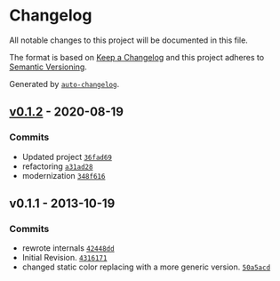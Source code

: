 # Changelog

All notable changes to this project will be documented in this file.

The format is based on [Keep a Changelog](https://keepachangelog.com/en/1.0.0/)
and this project adheres to [Semantic Versioning](https://semver.org/spec/v2.0.0.html).

Generated by [`auto-changelog`](https://github.com/CookPete/auto-changelog).

## [v0.1.2](https://github.com/joetjen/node-colorific/compare/v0.1.1...v0.1.2) - 2020-08-19

### Commits

- Updated project [`36fad69`](https://github.com/joetjen/node-colorific/commit/36fad69762565119dd146c1866adcb1ce49322cc)
- refactoring [`a31ad28`](https://github.com/joetjen/node-colorific/commit/a31ad28f0fe0c488a8fec8ecc03c9f62eb21d6b5)
- modernization [`348f616`](https://github.com/joetjen/node-colorific/commit/348f61674a0cf9c9c3e5c36a925dde219c35ad9e)

## v0.1.1 - 2013-10-19

### Commits

- rewrote internals [`42448dd`](https://github.com/joetjen/node-colorific/commit/42448ddcb0cb9827729268b58405a77a6303ef5c)
- Initial Revision. [`4316171`](https://github.com/joetjen/node-colorific/commit/4316171cddab74958362ecc7ac058771c44b1f7e)
- changed static color replacing with a more generic version. [`50a5acd`](https://github.com/joetjen/node-colorific/commit/50a5acd21481679256961ff4ada3a62cc299c26a)
